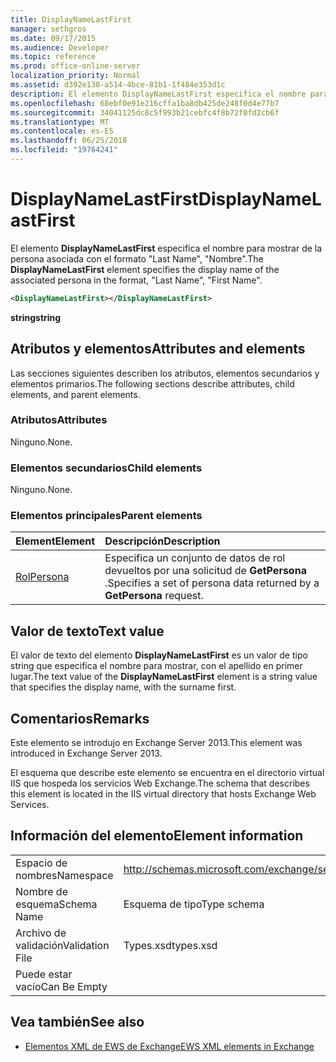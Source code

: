 ```yaml
---
title: DisplayNameLastFirst
manager: sethgros
ms.date: 09/17/2015
ms.audience: Developer
ms.topic: reference
ms.prod: office-online-server
localization_priority: Normal
ms.assetid: d392e138-a514-4bce-81b1-1f484e353d1c
description: El elemento DisplayNameLastFirst especifica el nombre para mostrar de la persona asociada con el formato, los apellidos, nombre.
ms.openlocfilehash: 68ebf0e91e216cffa1ba8db425de248f0d4e77b7
ms.sourcegitcommit: 34041125dc8c5f993b21cebfc4f8b72f0fd2cb6f
ms.translationtype: MT
ms.contentlocale: es-ES
ms.lasthandoff: 06/25/2018
ms.locfileid: "19764241"
---
```

# <a name="displaynamelastfirst"></a><span data-ttu-id="3260a-103">DisplayNameLastFirst</span><span class="sxs-lookup"><span data-stu-id="3260a-103">DisplayNameLastFirst</span></span>

<span data-ttu-id="3260a-104">El elemento **DisplayNameLastFirst** especifica el nombre para mostrar de la persona asociada con el formato "Last Name", "Nombre".</span><span class="sxs-lookup"><span data-stu-id="3260a-104">The **DisplayNameLastFirst** element specifies the display name of the associated persona in the format, "Last Name", "First Name".</span></span> 
  
```XML
<DisplayNameLastFirst></DisplayNameLastFirst>
```

 <span data-ttu-id="3260a-105">**string**</span><span class="sxs-lookup"><span data-stu-id="3260a-105">**string**</span></span>
## <a name="attributes-and-elements"></a><span data-ttu-id="3260a-106">Atributos y elementos</span><span class="sxs-lookup"><span data-stu-id="3260a-106">Attributes and elements</span></span>

<span data-ttu-id="3260a-107">Las secciones siguientes describen los atributos, elementos secundarios y elementos primarios.</span><span class="sxs-lookup"><span data-stu-id="3260a-107">The following sections describe attributes, child elements, and parent elements.</span></span>
  
### <a name="attributes"></a><span data-ttu-id="3260a-108">Atributos</span><span class="sxs-lookup"><span data-stu-id="3260a-108">Attributes</span></span>

<span data-ttu-id="3260a-109">Ninguno.</span><span class="sxs-lookup"><span data-stu-id="3260a-109">None.</span></span>
  
### <a name="child-elements"></a><span data-ttu-id="3260a-110">Elementos secundarios</span><span class="sxs-lookup"><span data-stu-id="3260a-110">Child elements</span></span>

<span data-ttu-id="3260a-111">Ninguno.</span><span class="sxs-lookup"><span data-stu-id="3260a-111">None.</span></span>
  
### <a name="parent-elements"></a><span data-ttu-id="3260a-112">Elementos principales</span><span class="sxs-lookup"><span data-stu-id="3260a-112">Parent elements</span></span>

|<span data-ttu-id="3260a-113">**Element**</span><span class="sxs-lookup"><span data-stu-id="3260a-113">**Element**</span></span>|<span data-ttu-id="3260a-114">**Descripción**</span><span class="sxs-lookup"><span data-stu-id="3260a-114">**Description**</span></span>|
|:-----|:-----|
|[<span data-ttu-id="3260a-115">Rol</span><span class="sxs-lookup"><span data-stu-id="3260a-115">Persona</span></span>](persona.md) <br/> |<span data-ttu-id="3260a-116">Especifica un conjunto de datos de rol devueltos por una solicitud de **GetPersona** .</span><span class="sxs-lookup"><span data-stu-id="3260a-116">Specifies a set of persona data returned by a **GetPersona** request.</span></span>  <br/> |
   
## <a name="text-value"></a><span data-ttu-id="3260a-117">Valor de texto</span><span class="sxs-lookup"><span data-stu-id="3260a-117">Text value</span></span>

<span data-ttu-id="3260a-118">El valor de texto del elemento **DisplayNameLastFirst** es un valor de tipo string que especifica el nombre para mostrar, con el apellido en primer lugar.</span><span class="sxs-lookup"><span data-stu-id="3260a-118">The text value of the **DisplayNameLastFirst** element is a string value that specifies the display name, with the surname first.</span></span> 
  
## <a name="remarks"></a><span data-ttu-id="3260a-119">Comentarios</span><span class="sxs-lookup"><span data-stu-id="3260a-119">Remarks</span></span>

<span data-ttu-id="3260a-120">Este elemento se introdujo en Exchange Server 2013.</span><span class="sxs-lookup"><span data-stu-id="3260a-120">This element was introduced in Exchange Server 2013.</span></span>
  
<span data-ttu-id="3260a-121">El esquema que describe este elemento se encuentra en el directorio virtual IIS que hospeda los servicios Web Exchange.</span><span class="sxs-lookup"><span data-stu-id="3260a-121">The schema that describes this element is located in the IIS virtual directory that hosts Exchange Web Services.</span></span>
  
## <a name="element-information"></a><span data-ttu-id="3260a-122">Información del elemento</span><span class="sxs-lookup"><span data-stu-id="3260a-122">Element information</span></span>

|||
|:-----|:-----|
|<span data-ttu-id="3260a-123">Espacio de nombres</span><span class="sxs-lookup"><span data-stu-id="3260a-123">Namespace</span></span>  <br/> |http://schemas.microsoft.com/exchange/services/2006/types  <br/> |
|<span data-ttu-id="3260a-124">Nombre de esquema</span><span class="sxs-lookup"><span data-stu-id="3260a-124">Schema Name</span></span>  <br/> |<span data-ttu-id="3260a-125">Esquema de tipo</span><span class="sxs-lookup"><span data-stu-id="3260a-125">Type schema</span></span>  <br/> |
|<span data-ttu-id="3260a-126">Archivo de validación</span><span class="sxs-lookup"><span data-stu-id="3260a-126">Validation File</span></span>  <br/> |<span data-ttu-id="3260a-127">Types.xsd</span><span class="sxs-lookup"><span data-stu-id="3260a-127">types.xsd</span></span>  <br/> |
|<span data-ttu-id="3260a-128">Puede estar vacío</span><span class="sxs-lookup"><span data-stu-id="3260a-128">Can Be Empty</span></span>  <br/> ||
   
## <a name="see-also"></a><span data-ttu-id="3260a-129">Vea también</span><span class="sxs-lookup"><span data-stu-id="3260a-129">See also</span></span>

- [<span data-ttu-id="3260a-130">Elementos XML de EWS de Exchange</span><span class="sxs-lookup"><span data-stu-id="3260a-130">EWS XML elements in Exchange</span></span>](ews-xml-elements-in-exchange.md)

